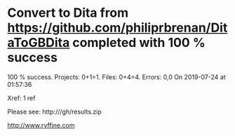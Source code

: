 # Convert  to Dita from https://github.com/philiprbrenan/DitaToGBDita  completed with 100 % success

100 % success. Projects: 0+1=1.  Files: 0+4=4. Errors: 0,0  On 2019-07-24 at 01:57:36

Xref: 1 ref

Please see: http:///gh/results.zip

http://www.ryffine.com
